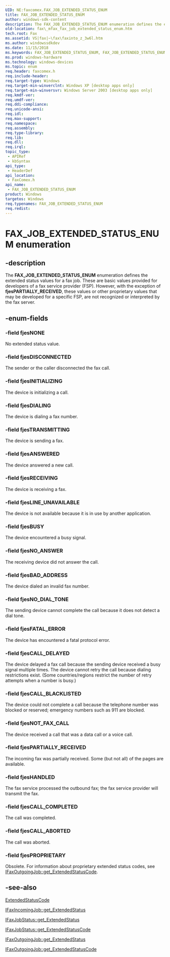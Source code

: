 ```yaml
---
UID: NE:faxcomex.FAX_JOB_EXTENDED_STATUS_ENUM
title: FAX_JOB_EXTENDED_STATUS_ENUM
author: windows-sdk-content
description: The FAX_JOB_EXTENDED_STATUS_ENUM enumeration defines the extended status values for a fax job.
old-location: fax\_mfax_fax_job_extended_status_enum.htm
tech.root: Fax
ms.assetid: VS|fax|~\fax\faxinto_z_3w6l.htm
ms.author: windowssdkdev
ms.date: 11/15/2018
ms.keywords: FAX_JOB_EXTENDED_STATUS_ENUM, FAX_JOB_EXTENDED_STATUS_ENUM enumeration [Fax Service], _mfax_fax_job_extended_status_enum, fax._mfax_fax_job_extended_status_enum, faxcomex/FAX_JOB_EXTENDED_STATUS_ENUM, faxcomex/fjesANSWERED, faxcomex/fjesBAD_ADDRESS, faxcomex/fjesBUSY, faxcomex/fjesCALL_ABORTED, faxcomex/fjesCALL_BLACKLISTED, faxcomex/fjesCALL_COMPLETED, faxcomex/fjesCALL_DELAYED, faxcomex/fjesDIALING, faxcomex/fjesDISCONNECTED, faxcomex/fjesFATAL_ERROR, faxcomex/fjesHANDLED, faxcomex/fjesINITIALIZING, faxcomex/fjesLINE_UNAVAILABLE, faxcomex/fjesNONE, faxcomex/fjesNOT_FAX_CALL, faxcomex/fjesNO_ANSWER, faxcomex/fjesNO_DIAL_TONE, faxcomex/fjesPARTIALLY_RECEIVED, faxcomex/fjesPROPRIETARY, faxcomex/fjesRECEIVING, faxcomex/fjesTRANSMITTING, fjesANSWERED, fjesBAD_ADDRESS, fjesBUSY, fjesCALL_ABORTED, fjesCALL_BLACKLISTED, fjesCALL_COMPLETED, fjesCALL_DELAYED, fjesDIALING, fjesDISCONNECTED, fjesFATAL_ERROR, fjesHANDLED, fjesINITIALIZING, fjesLINE_UNAVAILABLE, fjesNONE, fjesNOT_FAX_CALL, fjesNO_ANSWER, fjesNO_DIAL_TONE, fjesPARTIALLY_RECEIVED, fjesPROPRIETARY, fjesRECEIVING, fjesTRANSMITTING
ms.prod: windows-hardware
ms.technology: windows-devices
ms.topic: enum
req.header: faxcomex.h
req.include-header: 
req.target-type: Windows
req.target-min-winverclnt: Windows XP [desktop apps only]
req.target-min-winversvr: Windows Server 2003 [desktop apps only]
req.kmdf-ver: 
req.umdf-ver: 
req.ddi-compliance: 
req.unicode-ansi: 
req.idl: 
req.max-support: 
req.namespace: 
req.assembly: 
req.type-library: 
req.lib: 
req.dll: 
req.irql: 
topic_type:
 - APIRef
 - kbSyntax
api_type:
 - HeaderDef
api_location:
 - FaxComex.h
api_name:
 - FAX_JOB_EXTENDED_STATUS_ENUM
product: Windows
targetos: Windows
req.typenames: FAX_JOB_EXTENDED_STATUS_ENUM
req.redist: 
---
```


# FAX_JOB_EXTENDED_STATUS_ENUM enumeration


## -description


The <b>FAX_JOB_EXTENDED_STATUS_ENUM</b> enumeration defines the extended status values for a fax job. These are basic values provided for developers of a fax service provider (FSP). However, with the exception of <b><b>fjesPARTIALLY_RECEIVED</b></b>, these values or other proprietary values that may be developed for a specific FSP, are not recognized or interpreted by the fax server.


## -enum-fields




### -field fjesNONE

No extended status value.


### -field fjesDISCONNECTED

The sender or the caller disconnected the fax call.


### -field fjesINITIALIZING

The device is initializing a call.


### -field fjesDIALING

The device is dialing a fax number.


### -field fjesTRANSMITTING

The device is sending a fax.


### -field fjesANSWERED

The device answered a new call.


### -field fjesRECEIVING

The device is receiving a fax.


### -field fjesLINE_UNAVAILABLE

The device is not available because it is in use by another application.


### -field fjesBUSY

The device encountered a busy signal.


### -field fjesNO_ANSWER

The receiving device did not answer the call.


### -field fjesBAD_ADDRESS

The device dialed an invalid fax number.


### -field fjesNO_DIAL_TONE

The sending device cannot complete the call because it does not detect a dial tone.


### -field fjesFATAL_ERROR

The device has encountered a fatal protocol error.


### -field fjesCALL_DELAYED

The device delayed a fax call because the sending device received a busy signal multiple times. The device cannot retry the call because dialing restrictions exist. (Some countries/regions restrict the number of retry attempts when a number is busy.)


### -field fjesCALL_BLACKLISTED

The device could not complete a call because the telephone number was blocked or reserved; emergency numbers such as 911 are blocked. 


### -field fjesNOT_FAX_CALL

The device received a call that was a data call or a voice call.


### -field fjesPARTIALLY_RECEIVED

The incoming fax was partially received. Some (but not all) of the pages are available.


### -field fjesHANDLED

The fax service processed the outbound fax; the fax service provider will transmit the fax.


### -field fjesCALL_COMPLETED

The call was completed.


### -field fjesCALL_ABORTED

The call was aborted.


### -field fjesPROPRIETARY

Obsolete. For information about proprietary extended status codes, see <a href="https://msdn.microsoft.com/en-us/library/ms687986(v=VS.85).aspx">IFaxOutgoingJob::get_ExtendedStatusCode</a>.


## -see-also




<a href="https://msdn.microsoft.com/en-us/library/ms686029(v=VS.85).aspx">ExtendedStatusCode</a>



<a href="https://msdn.microsoft.com/en-us/library/ms687052(v=VS.85).aspx">IFaxIncomingJob::get_ExtendedStatus</a>



<a href="https://msdn.microsoft.com/en-us/library/ms685069(v=VS.85).aspx">IFaxJobStatus::get_ExtendedStatus</a>



<a href="https://msdn.microsoft.com/en-us/library/ms686476(v=VS.85).aspx">IFaxJobStatus::get_ExtendedStatusCode</a>



<a href="https://msdn.microsoft.com/en-us/library/ms688590(v=VS.85).aspx">IFaxOutgoingJob::get_ExtendedStatus</a>



<a href="https://msdn.microsoft.com/en-us/library/ms687986(v=VS.85).aspx">IFaxOutgoingJob::get_ExtendedStatusCode</a>
 

 

